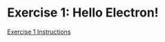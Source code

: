 # Exercise 1: Hello Electron!

[Exercise 1 Instructions](https://github.com/reverentgeek/electron-workshop/wiki/Exercise-1:-Hello-Electron!)
